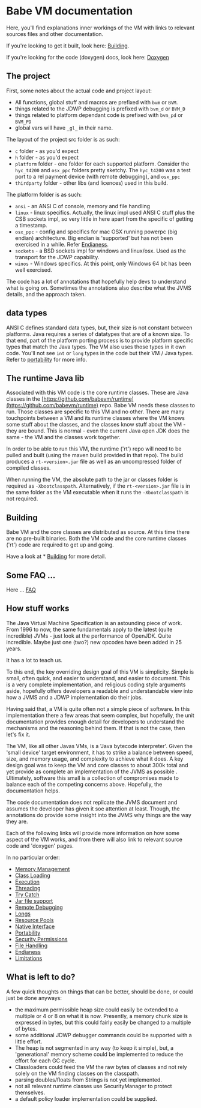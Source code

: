 # Babe VM documentation

Here, you'll find explanations inner workings of the VM with links to relevant sources files and other documentation.

If you're looking to get it built, look here: [Building](./build.md).

If you're looking for the code (doxygen) docs, look here: [Doxygen](./doxygen/html/index.html) 

## The project

First, some notes about the actual code and project layout:

* All functions, global stuff and macros are prefixed with `bvm` or `BVM`.  
* things related to the JDWP debugging is prefixed with `bvm_d` or `BVM_D`
* things related to platform dependant code is prefixed with `bvm_pd` or `BVM_PD` 
* global vars will have `_gl_` in their name. 

The layout of the project src folder is as such:

* `c` folder - as you'd expect
* `h` folder - as you'd expect
* `platform` folder - one folder for each supported platform. Consider the `hyc_t4200` and `osx_ppc` folders pretty sketchy. The `hyc_t4200` was a test port to a rel payment device (with remote debugging), and `osx_ppc` 
* `thirdparty` folder - other libs (and licences) used in this build. 

The platform folder is as such:

* `ansi` - an ANSI C of console, memory and file handling
* `linux` - linux specifics.  Actually, the linux impl used ANSI C stuff plus the CSB sockets impl, so very little in here apart from the specific of getting a timestamp.
* `osx_ppc` - config and specifics for mac OSX running powerpc (big endian) architecture.  Big endian is 'supported' but has not been exercised in a while. Refer [Endianess](./endian.md).
* `sockets` - a BSD sockets impl for windows and linux/osx. Used as the transport for the JDWP capability.
* `winos` - Windows specifics.  At this point, only Windows 64 bit has been well exercised.    

The code has a lot of annotations that hopefully help devs to understand what is going on.  Sometimes the annotations also describe what the JVMS details, and the approach taken.  

## data types

ANSI C defines standard data types, but, their size is not constant between platforms.  Java requires a series of datatypes that are of a known size.  To that end, part of the platform porting process is to provide platform specific types that match the Java types.  The VM also uses those types in it own code.  You'll not see `int` or `long` types in the code but their VM / Java types.  Refer to [portability](./portability.md) for more info.

## The runtime Java lib

Associated with this VM code is the core runtime classes.  These are Java classes in the [https://github.com/babevm/runtime](https://github.com/babevm/runtime) repo.  Babe VM needs these classes to run.  Those classes are specific to this VM and no other.  There are many touchpoints between a VM and its runtime classes where the VM knows some stuff about the classes, and the classes know stuff about the VM - they are bound.  This is normal - even the current Java open JDK does the same - the VM and the classes work together.

In order to be able to run this VM, the runtime ('rt') repo will need to be pulled and built (using the maven build provided in that repo).  The build produces a `rt-<version>.jar` file as well as an uncompressed folder of compiled classes.

When running the VM, the absolute path to the jar or classes folder is required as `-Xbootclasspath`.  Alternatively, if the `rt-<version>.jar` file is in the same folder as the VM executable when it runs the `-Xbootclasspath` is not required.

## Building

Babe VM and the core classes are distributed as source.  At this time there are no pre-built binaries.  Both the VM code and the core runtime classes ('rt') code are required to get up and going.

Have a look at * [Building](./build.md) for more detail.

## Some FAQ ...

Here  ... [FAQ](./faq.md)

## How stuff works

The Java Virtual Machine Specification is an astounding piece of work.  From 1996 to now, the same fundamentals apply to the latest (quite incredible) JVMs - just look at the performance of OpenJDK.  Quite incredible. Maybe just one (two?) new opcodes have been added in 25 years.

It has a lot to teach us.

To this end, the key overriding design goal of this VM is simplicity.  Simple is small, often quick, and easier to understand, and easier to document.  This is a very complete implementation, and religious coding style arguments aside, hopefully offers developers a readable and understandable view into how a JVMS and a JDWP implementation do their jobs.

Having said that, a VM is quite often not a simple piece of software.  In this implementation there a few areas that seem complex, but hopefully, the unit documentation provides enough detail for developers to understand the mechanisms and the reasoning behind them.  If that is not the case, then let's fix it.

The VM, like all other Javas VMs, is a 'Java bytecode interpreter'.  Given the 'small device' target environment, it has to strike a balance between speed, size, and memory usage, and complexity to achieve what it does.  A key design goal was to keep the VM and core classes to about 300k total and yet provide as complete an implementation of the JVMS as possible .  Ultimately, software this small is a collection of compromises made to balance each of the competing concerns above.  Hopefully, the documentation helps.

The code documentation does not replicate the JVMS document and assumes the developer has given it soe attention at least.  Though, the annotations do provide some insight into the JVMS why things are the way they are.

Each of the following links will provide more information on how some aspect of the VM works, and from there will also link to relevant source code and 'doxygen' pages.

In no particular order:

* [Memory Management](./memory.md)
* [Class Loading](./class_loading.md)
* [Execution](./interpreter.md)
* [Threading](./threads.md)
* [Try Catch](./trycatch.md)
* [Jar file support](./jarfiles.md)
* [Remote Debugging](./debugger.md)
* [Longs](./longs.md)
* [Resource Pools](./pools.md)
* [Native Interface](./native_interface.md)
* [Portability](./portability.md)
* [Security Permissions](./permissions.md)
* [File Handling](./file_handling.md)
* [Endianess](./endian.md)
* [Limitations](./limitations.md)

## What is left to do?

A few quick thoughts on things that can be better, should be done, or could just be done anyways:

* the maximum permissible heap size could easily be extended to a multiple or 4 or 8 on what it is now.  Presently, a memory chunk size is expressed in bytes, but this could fairly easily be changed to a multiple of bytes.
* some additional JDWP debugger commands could be supported with a little effort.
* The heap is not segmented in any way (to keep it simple), but, a 'generational' memory scheme could be implemented to reduce the effort for each GC cycle.
* Classloaders could feed the VM the raw bytes of classes and not rely solely on the VM finding classes on the classpath.
* parsing doubles/floats from Strings is not yet implemented.
* not all relevant runtime classes use SecurityManager to protect themselves.
* a default policy loader implementation could be supplied. 


